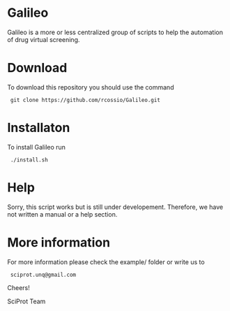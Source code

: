 # Galileo
Galileo is a more or less centralized group of scripts to help the automation
of drug virtual screening. 


# Download
To download this repository you should use the command

     git clone https://github.com/rcossio/Galileo.git


# Installaton
To install Galileo run 

     ./install.sh


# Help
Sorry, this script works but is still under developement. Therefore, we have not written
a manual or a help section.


# More information
For more information please check the example/ folder or write us to 

     sciprot.unq@gmail.com 

Cheers! 

SciProt Team

